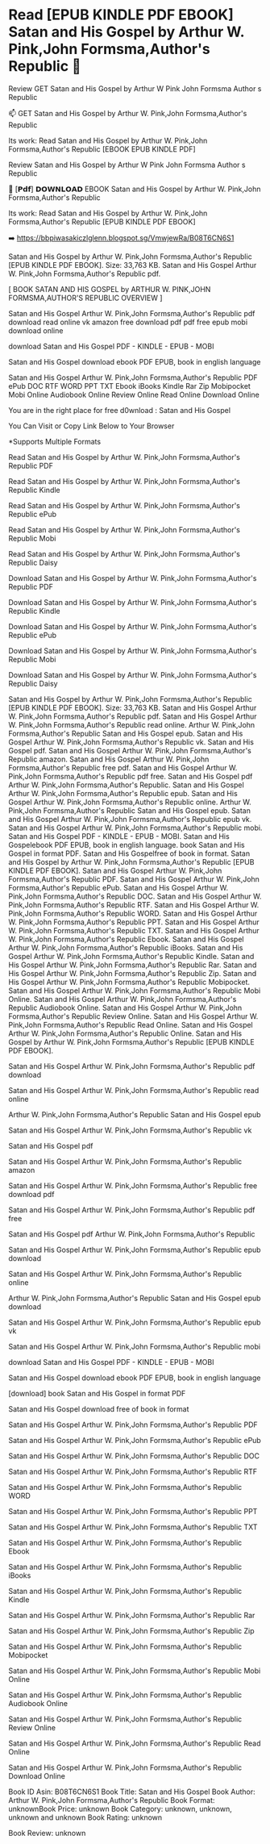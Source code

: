 # Read [EPUB KINDLE PDF EBOOK] Satan and His Gospel by  Arthur W. Pink,John Formsma,Author's Republic 📝
Review GET Satan and His Gospel by Arthur W Pink John Formsma Author s Republic

📫 GET Satan and His Gospel by Arthur W. Pink,John Formsma,Author's Republic

Its work: Read Satan and His Gospel by Arthur W. Pink,John Formsma,Author's Republic [EBOOK EPUB KINDLE PDF]


Review Satan and His Gospel by Arthur W Pink John Formsma Author s Republic

📝 [𝗣𝗱𝗳] 𝗗𝗢𝗪𝗡𝗟𝗢𝗔𝗗 EBOOK Satan and His Gospel by Arthur W. Pink,John Formsma,Author's Republic

Its work: Read Satan and His Gospel by Arthur W. Pink,John Formsma,Author's Republic [EPUB KINDLE PDF EBOOK]



➡️ https://bbpiwasakiczlglenn.blogspot.sg/VmwjewRa/B08T6CN6S1



Satan and His Gospel by Arthur W. Pink,John Formsma,Author's Republic [EPUB KINDLE PDF EBOOK]. Size: 33,763 KB. Satan and His Gospel Arthur W. Pink,John Formsma,Author's Republic pdf.

[ BOOK SATAN AND HIS GOSPEL by ARTHUR W. PINK,JOHN FORMSMA,AUTHOR'S REPUBLIC OVERVIEW ]

Satan and His Gospel Arthur W. Pink,John Formsma,Author's Republic pdf download read online vk amazon free download pdf pdf free epub mobi download online

download Satan and His Gospel PDF - KINDLE - EPUB - MOBI

Satan and His Gospel download ebook PDF EPUB, book in english language

Satan and His Gospel Arthur W. Pink,John Formsma,Author's Republic PDF ePub DOC RTF WORD PPT TXT Ebook iBooks Kindle Rar Zip Mobipocket Mobi Online Audiobook Online Review Online Read Online Download Online

You are in the right place for free d0wnload : Satan and His Gospel

You Can Visit or Copy Link Below to Your Browser

*Supports Multiple Formats

Read Satan and His Gospel by Arthur W. Pink,John Formsma,Author's Republic PDF

Read Satan and His Gospel by Arthur W. Pink,John Formsma,Author's Republic Kindle

Read Satan and His Gospel by Arthur W. Pink,John Formsma,Author's Republic ePub

Read Satan and His Gospel by Arthur W. Pink,John Formsma,Author's Republic Mobi

Read Satan and His Gospel by Arthur W. Pink,John Formsma,Author's Republic Daisy

Download Satan and His Gospel by Arthur W. Pink,John Formsma,Author's Republic PDF

Download Satan and His Gospel by Arthur W. Pink,John Formsma,Author's Republic Kindle

Download Satan and His Gospel by Arthur W. Pink,John Formsma,Author's Republic ePub

Download Satan and His Gospel by Arthur W. Pink,John Formsma,Author's Republic Mobi

Download Satan and His Gospel by Arthur W. Pink,John Formsma,Author's Republic Daisy

Satan and His Gospel by Arthur W. Pink,John Formsma,Author's Republic [EPUB KINDLE PDF EBOOK]. Size: 33,763 KB. Satan and His Gospel Arthur W. Pink,John Formsma,Author's Republic pdf. Satan and His Gospel Arthur W. Pink,John Formsma,Author's Republic read online. Arthur W. Pink,John Formsma,Author's Republic Satan and His Gospel epub. Satan and His Gospel Arthur W. Pink,John Formsma,Author's Republic vk. Satan and His Gospel pdf. Satan and His Gospel Arthur W. Pink,John Formsma,Author's Republic amazon. Satan and His Gospel Arthur W. Pink,John Formsma,Author's Republic free pdf. Satan and His Gospel Arthur W. Pink,John Formsma,Author's Republic pdf free. Satan and His Gospel pdf Arthur W. Pink,John Formsma,Author's Republic. Satan and His Gospel Arthur W. Pink,John Formsma,Author's Republic epub. Satan and His Gospel Arthur W. Pink,John Formsma,Author's Republic online. Arthur W. Pink,John Formsma,Author's Republic Satan and His Gospel epub. Satan and His Gospel Arthur W. Pink,John Formsma,Author's Republic epub vk. Satan and His Gospel Arthur W. Pink,John Formsma,Author's Republic mobi. Satan and His Gospel PDF - KINDLE - EPUB - MOBI. Satan and His Gospelebook PDF EPUB, book in english language. book Satan and His Gospel in format PDF. Satan and His Gospelfree of book in format. Satan and His Gospel by Arthur W. Pink,John Formsma,Author's Republic [EPUB KINDLE PDF EBOOK]. Satan and His Gospel Arthur W. Pink,John Formsma,Author's Republic PDF. Satan and His Gospel Arthur W. Pink,John Formsma,Author's Republic ePub. Satan and His Gospel Arthur W. Pink,John Formsma,Author's Republic DOC. Satan and His Gospel Arthur W. Pink,John Formsma,Author's Republic RTF. Satan and His Gospel Arthur W. Pink,John Formsma,Author's Republic WORD. Satan and His Gospel Arthur W. Pink,John Formsma,Author's Republic PPT. Satan and His Gospel Arthur W. Pink,John Formsma,Author's Republic TXT. Satan and His Gospel Arthur W. Pink,John Formsma,Author's Republic Ebook. Satan and His Gospel Arthur W. Pink,John Formsma,Author's Republic iBooks. Satan and His Gospel Arthur W. Pink,John Formsma,Author's Republic Kindle. Satan and His Gospel Arthur W. Pink,John Formsma,Author's Republic Rar. Satan and His Gospel Arthur W. Pink,John Formsma,Author's Republic Zip. Satan and His Gospel Arthur W. Pink,John Formsma,Author's Republic Mobipocket. Satan and His Gospel Arthur W. Pink,John Formsma,Author's Republic Mobi Online. Satan and His Gospel Arthur W. Pink,John Formsma,Author's Republic Audiobook Online. Satan and His Gospel Arthur W. Pink,John Formsma,Author's Republic Review Online. Satan and His Gospel Arthur W. Pink,John Formsma,Author's Republic Read Online. Satan and His Gospel Arthur W. Pink,John Formsma,Author's Republic Online. Satan and His Gospel by Arthur W. Pink,John Formsma,Author's Republic [EPUB KINDLE PDF EBOOK].

Satan and His Gospel Arthur W. Pink,John Formsma,Author's Republic pdf download

Satan and His Gospel Arthur W. Pink,John Formsma,Author's Republic read online

Arthur W. Pink,John Formsma,Author's Republic Satan and His Gospel epub

Satan and His Gospel Arthur W. Pink,John Formsma,Author's Republic vk

Satan and His Gospel pdf

Satan and His Gospel Arthur W. Pink,John Formsma,Author's Republic amazon

Satan and His Gospel Arthur W. Pink,John Formsma,Author's Republic free download pdf

Satan and His Gospel Arthur W. Pink,John Formsma,Author's Republic pdf free

Satan and His Gospel pdf Arthur W. Pink,John Formsma,Author's Republic

Satan and His Gospel Arthur W. Pink,John Formsma,Author's Republic epub download

Satan and His Gospel Arthur W. Pink,John Formsma,Author's Republic online

Arthur W. Pink,John Formsma,Author's Republic Satan and His Gospel epub download

Satan and His Gospel Arthur W. Pink,John Formsma,Author's Republic epub vk

Satan and His Gospel Arthur W. Pink,John Formsma,Author's Republic mobi

download Satan and His Gospel PDF - KINDLE - EPUB - MOBI

Satan and His Gospel download ebook PDF EPUB, book in english language

[download] book Satan and His Gospel in format PDF

Satan and His Gospel download free of book in format

Satan and His Gospel Arthur W. Pink,John Formsma,Author's Republic PDF

Satan and His Gospel Arthur W. Pink,John Formsma,Author's Republic ePub

Satan and His Gospel Arthur W. Pink,John Formsma,Author's Republic DOC

Satan and His Gospel Arthur W. Pink,John Formsma,Author's Republic RTF

Satan and His Gospel Arthur W. Pink,John Formsma,Author's Republic WORD

Satan and His Gospel Arthur W. Pink,John Formsma,Author's Republic PPT

Satan and His Gospel Arthur W. Pink,John Formsma,Author's Republic TXT

Satan and His Gospel Arthur W. Pink,John Formsma,Author's Republic Ebook

Satan and His Gospel Arthur W. Pink,John Formsma,Author's Republic iBooks

Satan and His Gospel Arthur W. Pink,John Formsma,Author's Republic Kindle

Satan and His Gospel Arthur W. Pink,John Formsma,Author's Republic Rar

Satan and His Gospel Arthur W. Pink,John Formsma,Author's Republic Zip

Satan and His Gospel Arthur W. Pink,John Formsma,Author's Republic Mobipocket

Satan and His Gospel Arthur W. Pink,John Formsma,Author's Republic Mobi Online

Satan and His Gospel Arthur W. Pink,John Formsma,Author's Republic Audiobook Online

Satan and His Gospel Arthur W. Pink,John Formsma,Author's Republic Review Online

Satan and His Gospel Arthur W. Pink,John Formsma,Author's Republic Read Online

Satan and His Gospel Arthur W. Pink,John Formsma,Author's Republic Download Online

Book ID Asin: B08T6CN6S1
Book Title: Satan and His Gospel
Book Author: Arthur W. Pink,John Formsma,Author's Republic
Book Format: unknownBook Price: unknown
Book Category: unknown, unknown, unknown and unknown
Book Rating: unknown

Book Review: unknown
